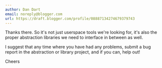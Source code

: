 ```yaml
---
author: Dan Dart
email: noreply@blogger.com
url: https://draft.blogger.com/profile/08887134274679379743
---
```


Thanks there. So it's not just userspace tools we're looking for, it's also the proper abstraction libraries we need to interface in between as well.  
  
I suggest that any time where you have had any problems, submit a bug report in the abstraction or library project, and if you can, help out!  
  
Cheers
